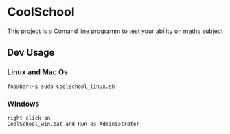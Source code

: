 # CoolSchool

This project is a Comand line programm to test your ability on maths subject

## Dev Usage 

### Linux and Mac Os
```console
foo@bar:~$ sudo CoolSchool_linux.sh
```

### Windows

```
right click on 
CoolSchool_win.bat and Run as Administrator 
```


